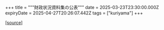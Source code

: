 +++
title = """財政状況資料集の公表"""
date = 2025-03-23T23:30:00.000Z
expiryDate = 2025-04-27T20:26:07.442Z
tags = ["kuriyama"]
+++


[[source]](https://www.town.kuriyama.hokkaido.jp/soshiki/32/597.html)
